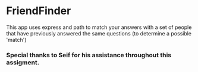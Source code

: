 # FriendFinder

This app uses express and path to match your answers with a set of people that have previously answered the same questions (to determine a possible 'match')

### Special thanks to Seif for his assistance throughout this assigment.
